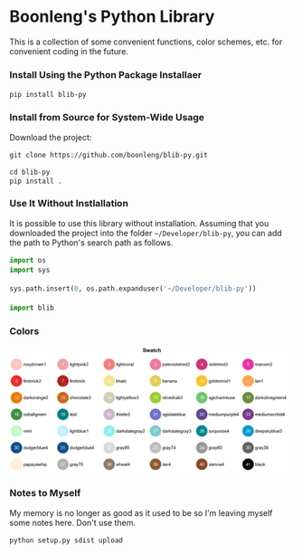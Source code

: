 Boonleng's Python Library
===

This is a collection of some convenient functions, color schemes, etc. for convenient coding in the future.

### Install Using the Python Package Installaer

```shell
pip install blib-py
```

### Install from Source for System-Wide Usage

Download the project:
```shell
git clone https://github.com/boonleng/blib-py.git
```

```shell
cd blib-py
pip install .
```

### Use It Without Instlallation

It is possible to use this library without installation. Assuming that you downloaded the project into the folder `~/Developer/blib-py`, you can add the path to Python's search path as follows.

```python
import os
import sys

sys.path.insert(0, os.path.expanduser('~/Developer/blib-py'))

import blib
```

### Colors

![Pallete](blob/swatch-lab.png)

### Notes to Myself

My memory is no longer as good as it used to be so I'm leaving myself some notes here. Don't use them.

```shell
python setup.py sdist upload
```
